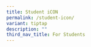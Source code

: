 ```yaml
---
title: Student iCON
permalink: /student-icon/
variant: tiptap
description: ""
third_nav_title: For Students
---
```

